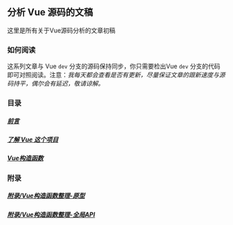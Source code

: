 ## 分析 Vue 源码的文稿

这里是所有关于Vue源码分析的文章初稿

### 如何阅读

这系列文章与 Vue `dev` 分支的源码保持同步，你只需要检出Vue `dev` 分支的代码即可对照阅读。注意：*我每天都会查看是否有更新，尽量保证文章的跟新速度与源码持平，偶尔会有延迟，敬请谅解。*

### 目录

##### [前言](/note/前言)
##### [了解 Vue 这个项目](/note/了解Vue这个项目)
##### [Vue构造函数](/note/Vue构造函数)

### 附录

##### [附录/Vue构造函数整理-原型](/note/附录/Vue构造函数整理-原型)
##### [附录/Vue构造函数整理-全局API](/note/附录/Vue构造函数整理-全局API)
